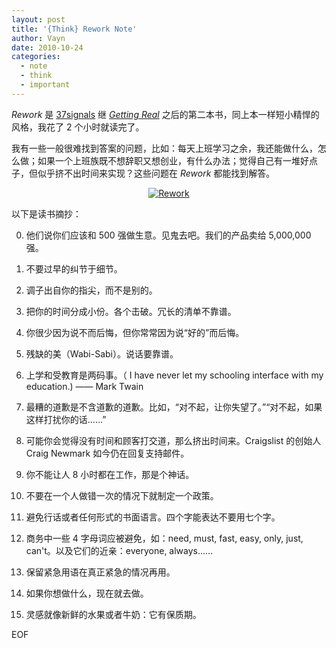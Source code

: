 ```yaml
---
layout: post
title: '{Think} Rework Note'
author: Vayn
date: 2010-10-24
categories:
  - note
  - think
  - important
---
```


_Rework_ 是 [37signals](http://37signals.com) 继 _[Getting Real](http://gettingreal.37signals.com/GR_chn.php)_ 之后的第二本书，同上本一样短小精悍的风格，我花了 2 个小时就读完了。

我有一些一般很难找到答案的问题，比如：每天上班学习之余，我还能做什么，怎么做；如果一个上班族既不想辞职又想创业，有什么办法；觉得自己有一堆好点子，但似乎挤不出时间来实现？这些问题在 _Rework_ 都能找到解答。

<p style="text-align:center;"><a href="http://v2ex.appspot.com/rework" target="_blank"><img src ="http://web.me.com/v2ex.livid/rework/rework.png" alt="Rework"/></a></p>

以下是读书摘抄：

0) 他们说你们应该和 500 强做生意。见鬼去吧。我们的产品卖给 5,000,000 强。

1) 不要过早的纠节于细节。

2) 调子出自你的指尖，而不是别的。

3) 把你的时间分成小份。各个击破。冗长的清单不靠谱。

4) 你很少因为说不而后悔，但你常常因为说“好的”而后悔。

5) 残缺的美（Wabi-Sabi）。说话要靠谱。

6) 上学和受教育是两码事。（ I have never let my schooling interface with my education.) —— Mark Twain

7) 最糟的道歉是不含道歉的道歉。比如，“对不起，让你失望了。”“对不起，如果这样打扰你的话……”

8) 可能你会觉得没有时间和顾客打交道，那么挤出时间来。Craigslist 的创始人 Craig Newmark 如今仍在回复支持邮件。

9) 你不能让人 8 小时都在工作，那是个神话。

10) 不要在一个人做错一次的情况下就制定一个政策。

11) 避免行话或者任何形式的书面语言。四个字能表达不要用七个字。

12) 商务中一些 4 字母词应被避免，如：need, must, fast, easy, only, just, can't。以及它们的近亲：everyone, always……

13) 保留紧急用语在真正紧急的情况再用。

14) 如果你想做什么，现在就去做。

15) 灵感就像新鲜的水果或者牛奶：它有保质期。

EOF
